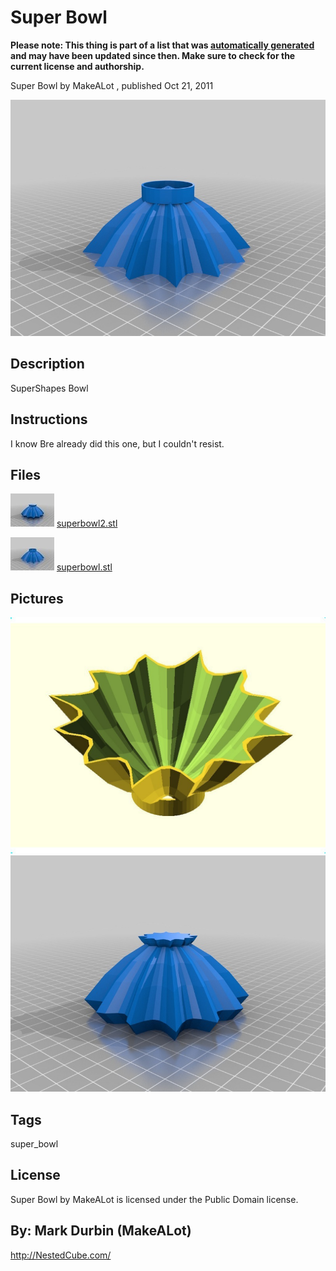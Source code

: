 Super Bowl
===============
**Please note: This thing is part of a list that was [automatically generated](https://github.com/carlosgs/export-things) and may have been updated since then. Make sure to check for the current license and authorship.**  

Super Bowl  by MakeALot , published Oct 21, 2011

![Image](img/superbowl_display_large.jpg)

Description
--------
SuperShapes Bowl

Instructions
--------
I know Bre already did this one, but I couldn't resist.

Files
--------
[![Image](img/superbowl2_preview_tinycard.jpg)](superbowl2.stl)
 [ superbowl2.stl](superbowl2.stl)  

[![Image](img/superbowl_preview_tinycard.jpg)](superbowl.stl)
 [ superbowl.stl](superbowl.stl)  



Pictures
--------
![Image](img/superbowl_display_large_display_large.jpg)
![Image](img/superbowl2_display_large.jpg)


Tags
--------
super_bowl  

  

License
--------
Super Bowl by MakeALot is licensed under the Public Domain license.  



By: Mark Durbin (MakeALot)
--------
<http://NestedCube.com/>